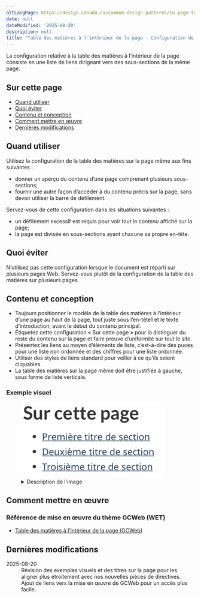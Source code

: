 ```yaml
---
altLangPage: https://design.canada.ca/common-design-patterns/in-page-toc.html
date: null
dateModified: '2025-08-20'
description: null
title: "Table des matières à l'intérieur de la page - Configuration de conception de Canada.ca"
---
```


<p>La configuration relative à la table des matières à l’intérieur de la page consiste en une liste de liens dirigeant vers des sous-sections de la même page.</p>
<section>
  <h2>Sur cette page</h2>
  <ul>
    <li><a href="#quand-utiliser">Quand utiliser</a></li>
    <li><a href="#quoi-eviter">Quoi éviter</a></li>
    <li><a href="#contenu-et-conception">Contenu et conception</a></li>
    <li><a href="#comment-mettre-en-oeuvre">Comment mettre en œuvre</a></li>
    <li><a href="#dernieres-modifications">Dernières modifications</a></li>
  </ul>
</section>
<section>
  <h2>Quand utiliser</h2>
  <p>Utilisez la configuration de la table des matières sur la page même aux fins suivantes&nbsp;:</p>
  <ul>
    <li>donner un aperçu du contenu d’une page comprenant plusieurs sous-sections;</li>
    <li>fournir une autre façon d’accéder à du contenu précis sur la page, sans devoir utiliser la barre de défilement.</li>
  </ul>
  <p>Servez-vous de cette configuration dans les situations suivantes&nbsp;:</p>
  <ul>
    <li>un défilement excessif est requis pour voir tout le contenu affiché sur la page;</li>
    <li>la page est divisée en sous-sections ayant chacune sa propre en-tête.</li>
  </ul>
</section>
<scetion>
  <h2>Quoi éviter</h2>
  <p>N’utilisez pas cette configuration lorsque le document est réparti sur plusieurs pages Web. Servez-vous plutôt de la configuration de la table des matières sur plusieurs pages.</p>
</section>
<section>
  <h2>Contenu et conception</h2>
  <ul>
    <li>Toujours positionner le modèle de la table des matières à l’intérieur d’une page au haut de la page, tout juste sous l’en-tête1 et le texte d’introduction, avant le début du contenu principal.</li>
    <li>Étiquetez cette configuration &laquo;&nbsp;Sur cette page&nbsp;&raquo; pour la distinguer du reste du contenu sur la page et faire preuve d’uniformité sur tout le site.</li>
    <li>Présentez les liens au moyen d’éléments de liste, c’est-à-dire des puces pour une liste non ordonnée et des chiffres pour une liste ordonnée.</li>
    <li>Utiliser des styles de liens standard pour veiller à ce qu’ils soient cliquables.</li>
    <li>La table des matières sur la page même doit être justifiée à gauche, sous forme de liste verticale.</li>
  </ul>
  <h3>Exemple visuel</h3>
  <figure class="mrgn-bttm-lg">
    <img alt="Image du modèle de table des matières à l’intérieur de la page." class="img-responsive center-block" src="/images/table-matiere-interieur-01.png"/>
    <details>
      <summary>Description de l'image</summary>
      <p>L’en-tête &laquo;&nbsp;Sur cette page&nbsp;&raquo; est écrit en gras, dans une police noire, au-dessus d’une liste de liens. Il y a sous l’en-tête une liste verticale à puces contenant trois éléments</p>
      <ul>
        <li>Premier titre de section</li>
        <li>Deuxième titre de section</li>
        <li>Troisième titre de section</li>
      </ul>
      <p>Chaque élément de la liste est un lien hypertexte bleu qui indique aux utilisateurs qu’ils peuvent cliquer dessus pour accéder rapidement aux sections correspondantes sur cette même page.</p>
    </details>
  </figure>
</section>
<section>
  <h2>Comment mettre en œuvre</h2>
  <h3>Référence de mise en œuvre du thème GCWeb (WET)</h3>
  <ul>
    <li><a href="https://wet-boew.github.io/GCWeb/components/gc-toc/toc-fr.html">Table des matières à l’intérieur de la page (GCWeb)</a></li>
  </ul>
</section>
<section>
  <h2>Dernières modifications</h2>
  <dl>
    <dt>2025-08-20</dt>
    <dd>Révision des exemples visuels et des titres sur la page pour les aligner plus étroitement avec nos nouvelles pièces de directives. Ajout de liens vers la mise en œuvre de GCWeb pour un accès plus facile.</dd>
  </dl>
</section>

